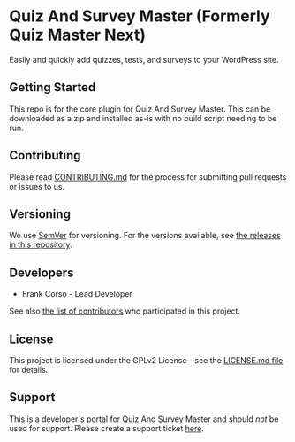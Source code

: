 # Quiz And Survey Master (Formerly Quiz Master Next)

Easily and quickly add quizzes, tests, and surveys to your WordPress site.

## Getting Started

This repo is for the core plugin for Quiz And Survey Master. This can be downloaded as a zip and installed as-is with no build script needing to be run.

## Contributing
Please read [CONTRIBUTING.md](https://github.com/fpcorso/quiz_master_next/blob/master/CONTRIBUTING.md) for the process for submitting pull requests or issues to us.

## Versioning
We use [SemVer](http://semver.org/) for versioning. For the versions available, see [the releases in this repository](https://github.com/fpcorso/quiz_master_next/releases).

## Developers
* Frank Corso - Lead Developer

See also [the list of contributors](https://github.com/fpcorso/quiz_master_next/graphs/contributors) who participated in this project.

## License
This project is licensed under the GPLv2 License - see the [LICENSE.md file](https://github.com/fpcorso/quiz_master_next/blob/master/LICENSE.md) for details.

## Support ##
This is a developer's portal for Quiz And Survey Master and should _not_ be used for support. Please create a support ticket [here](http://quizandsurveymaster.com/contact-us/).
